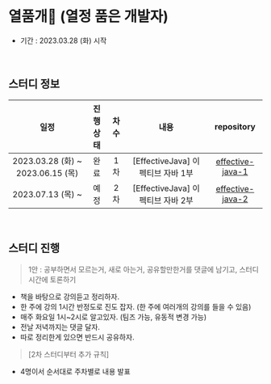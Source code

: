 # 열품개🐶 (열정 품은 개발자)
- 기간 : 2023.03.28 (화) 시작

<br />

## 스터디 정보

|      일정      |      진행상태      |      차수      |      내용      |      repository      |
|:------------:|:------------:|:------------:|:------------:|:------------:|
| 2023.03.28 (화) ~ 2023.06.15 (목)| 완료 | 1차 | [EffectiveJava] 이펙티브 자바 1부 | [effective-java-1](https://github.com/passionate-developer-2023/effective-java-1)
| 2023.07.13 (목) ~ | 예정 | 2차 | [EffectiveJava] 이펙티브 자바 2부 | [effective-java-2](https://github.com/passionate-developer-2023/effective-java-2)

<br />

## 스터디 진행
> 1안 : 공부하면서 모르는거, 새로 아는거, 공유할만한거를 댓글에 남기고, 스터디 시간에 토론하기
- 책을 바탕으로 강의듣고 정리하자.
- 한 주에 강의 1시간 반정도로 진도 잡자. (한 주에 여러개의 강의를 들을 수 있음)
- 매주 화요일 1시~2시로 알고있자. (팀즈 가능, 유동적 변경 가능)
- 전날 저녁까지는 댓글 달자.
- 따로 정리한게 있으면 반드시 공유하자.

> [2차 스터디부터 추가 규칙]
- 4명이서 순서대로 주차별로 내용 발표
